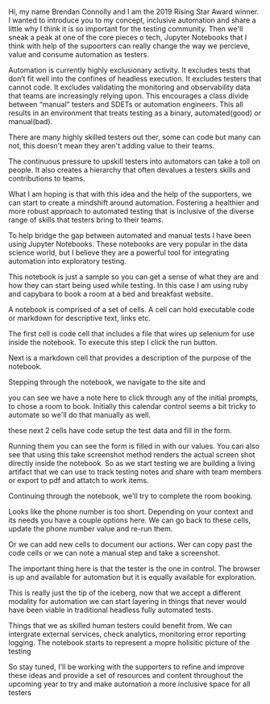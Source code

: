
Hi, my name Brendan Connolly and I am the 2019 Rising Star Award winner. I wanted to introduce you to my concept, inclusive automation and share a little why I think it is so important for the testing community. Then we'll sneak a peak at one of the core pieces o tech,  Jupyter Notebooks that I think with help of the supoorters can really change the way we percieve, value and consume automation as testers.

Automation is currently highly exclusionary activity. It excludes tests that don’t fit well into the confines of headless execution. It excludes testers that cannot code.  It excludes validating the monitoring and observability data that teams are increasingly relying upon. This encourages a class divide between “manual” testers and SDETs or automation engineers. This all results in an environment that treats testing as a binary, automated(good) or manual(bad).

There are many highly skilled testers out ther, some can code but many can not, this doesn't mean they aren't adding value to their teams. 

The continuous pressure to upskill testers into automators can take a toll on people.  It also creates a hierarchy that often devalues a testers skills and contributions to teams. 

What I am hoping is that with this idea  and the help of the supporters, we can start to create a mindshift around automation. Fostering a healthier and more robust approach to automated testing that is inclusive of the diverse range of skills that testers bring to their teams. 

To help bridge the gap between automated and manual tests I have been using Jupyter Notebooks. These notebooks are very popular in the data science world, but I believe they are a powerful tool for integrating automation into exploratory testing. 

This notebook is just a sample so you can get a sense of what they are and how they can start being used while testing. 
In this case I am using ruby and capybara to book a room at a bed and breakfast website.

A notebook is comprised of a set of cells. A cell can hold executable code or markdown for descriptive text, links etc. 

The first cell is code cell that includes a file that wires up selenium for use inside the notebook. To execute this step I click the run button.

Next is a markdown cell that provides a description of the purpose of the notebook.

Stepping through the notebook, we navigate to the site and 

you can see we have a note here to click through any of the initial prompts, to chose a room to book. Initially this calendar control seems a bit tricky to automate so we'll do that manually as well. 

these next 2 cells have code setup the test data and fill in the form. 

Running them you can see the form is filled in with our values. You can also see that using this take screenshot method renders the actual screen shot directly inside the notebook. So as we start testing we are building a living artifact that we can use to track testing notes and share with team members or export to pdf and attatch to work items.

Continuing through the notebook, we'll try to complete the room booking.


Looks like the phone number is too short. Depending on your context and its needs you have a couple options here. We can go back to these cells, update the phone number value and re-run them. 

Or we can add new cells to document our actions. Wer can copy past the code cells or we can note a manual step and take a screenshot. 

The important thing here is that the tester is the one in control. The browser is up and available for automation but it is equally available for exploration. 

This is really just the tip of the iceberg, now  that we accept a different modality for automation we can start layering in things that never would have been viable in traditional headless fully automated tests.

Things that we as skilled human testers could benefit from. We can intergrate external services, check analytics, monitoring error reporting logging. 
The notebook starts to represent a mopre holisitic picture of the testing 

So stay tuned, I'll be working with the supporters to refine and improve these ideas and provide a set of resources and content throughout the upcoming year to try and make automation a more inclusive space for all testers
